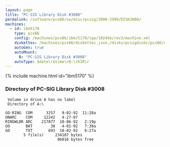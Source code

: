 ```yaml
---
layout: page
title: "PC-SIG Library Disk #3008"
permalink: /software/pcx86/sw/misc/pcsig/3000-3999/DISK3008/
machines:
  - id: ibm5170
    type: pcx86
    config: /machines/pcx86/ibm/5170/cga/1024kb/rev3/machine.xml
    diskettes: /machines/pcx86/diskettes.json,/disks/pcsigdisks/pcx86/diskettes.json
    autoGen: true
    autoMount:
      B: "PC-SIG Library Disk #3008"
    autoType: $date\r$time\rB:\rDIR\r
---
```


{% include machine.html id="ibm5170" %}

### Directory of PC-SIG Library Disk #3008

     Volume in drive A has no label
     Directory of A:\

    GO-RING  COM      3257   9-02-92  11:28a
    UNARC    COM     12242   4-27-87
    RINGWLDR ARC    217877  10-06-92   2:19p
    GO       BAT        38   4-01-92   7:38a
    GO       TXT       693  10-02-92   6:27a
            5 file(s)     234107 bytes
                           86016 bytes free
